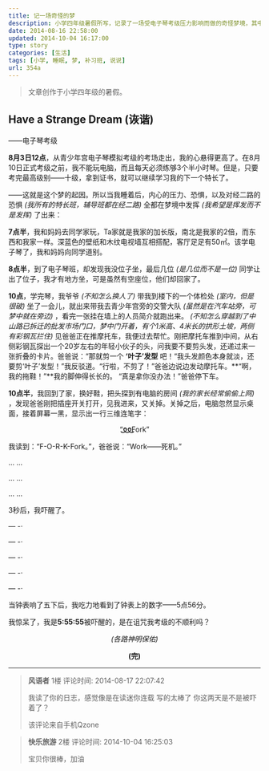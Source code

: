 ```yaml
---
title: 记一场奇怪的梦
description: 小学四年级暑假所写，记录了一场受电子琴考级压力影响而做的奇怪梦境，其中包含了一系列不连贯且超现实的情节，如找座位、体检、遭遇理发推销、与父亲互动及电脑屏幕显示神秘字样等内容，最后在5点55分55秒被吓醒，并对此时间感到惊讶，认为可能是对考级的某种预兆。
date: 2014-08-16 22:58:00
updated: 2014-10-04 16:17:00
type: story
categories: [生活]
tags: [小学, 睡眠, 梦, 补习班, 说说]
url: 354a
---
```


> 文章创作于小学四年级的暑假。

## Have a Strange Dream (诙谐)

——电子琴考级

**8月3日12点**，从青少年宫电子琴模拟考级的考场走出，我的心悬得更高了。在8月10日正式考级之前，我不能玩电脑，而且每天必须练够3个半小时琴。但是，只要考完最高级别——十级，拿到证书，就可以继续学习我的下一个特长了。

——这就是这个梦的起因。所以当我睡着后，内心的压力、恐惧，以及对经二路的恐惧 *(我所有的特长班，辅导班都在经二路)* 全都在梦境中发挥 *(我希望是挥发而不是发挥)* 了出来：

**7点半**，我和妈妈去同学家玩，Ta家就是我家的加长版，南北是我家的2倍，而东西和我家一样。深蓝色的壁纸和木纹电视墙互相搭配，客厅足足有50㎡。该学电子琴了，我和妈妈向同学道别。

**8点半**，到了电子琴班，却发现我没位子坐，最后几位 *(是几位而不是一位)* 同学让出了位子，我才有地方坐，可是虽然有空座位，他们却回家了。

**10点**，学完琴，我爷爷 *(不知怎么换人了)* 带我到楼下的一个体检处 *(室内，但是很破)* 坐了一会儿，就出来带我去青少年宫旁的交警大队 *(虽然是在汽车站旁，可梦中就在旁边)* ，看完一张挂在墙上的人员简介就跑出来。 *(不知怎么穿越到了中山路已拆迁的批发市场门口，梦中门开着，有个1米高、4米长的拱形土坡，两侧有彩钢瓦拦住)* 见爸爸正在推摩托车，我便过去帮忙。刚把摩托车推到中间，从右侧彩钢瓦探出一个20岁左右的年轻小伙子的头，问我要不要剪头发，还递过来一张折叠的卡片。爸爸说：“那就剪一个 **‘叶子’发型** 吧！“我头发颜色本身就淡，还要剪‘叶子’发型！”我反驳道。“行啦，不剪了！”爸爸边说边发动摩托车。**“啊，我的拖鞋！”**我的脚伸得长长的。 “真是拿你没办法！”爸爸停下车。

**10点半**，我回到了家，换好鞋，把头探到有电脑的房间 *(我的家长经常偷偷上网)* ，发现爸爸刚把插座开关打开，见我进来，又关掉。关掉之后，电脑忽然显示桌面，接着屏幕一黑，显示出一行三维连笔字：

<center>“<span style="display: inline-block; transform: scale(-1.5);">➿</span>Fork”</center>

我读到：“F-O-R-K-Fork。”，爸爸说：“Work——死机。”

… …

… …

… …

3秒后，我吓醒了。

— -·

— -·

— -·

— -·

— -·

当钟表响了五下后，我吃力地看到了钟表上的数字——5点56分。

我惊呆了，我是**5:55:55**被吓醒的，是在诅咒我考级的不顺利吗？

*<center>(各路神明保佑)</center>*

**<center>(完)</center>**

---

> **风语者**
> 1楼 评论时间: 2014-08-17 22:07:42
>
> 我读了你的日志，感觉像是在读迷你连载 写的太棒了 你这两天是不是被吓着了？
>
> 该评论来自手机Qzone

> **快乐旅游**
> 2楼 评论时间: 2014-10-04 16:25:03
>
> 宝贝你很棒，加油
